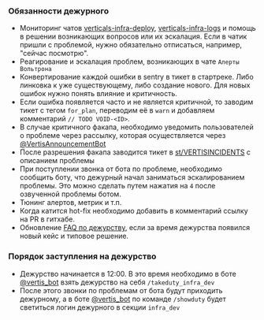 ### Обязанности дежурного

- Мониторинг чатов [verticals-infra-deploy](https://t.me/joinchat/AjIsiU18w7cXOX6Cmsjxwg), [verticals-infra-logs](https://t.me/joinchat/AjIsiVPASnTDh4OGpT8eGQ) и помощь в решении возникающих вопросов или их эскалация. Если в чатик пришли с проблемой, нужно обязательно отписаться, например, "сейчас посмотрю".
- Реагирование и эскалация проблем, возникающих в чате `Алерты Вольтрона`
- Конвертирование каждой ошибки в sentry в тикет в стартреке. Либо линковка к уже существующему, либо создание нового. Для новых ошибок нужно понять влияние и критичность.
- Если ошибка появляется часто и не является критичной, то заводим тикет с тегом `for_plan`, переводим её в `warn` и добавляем комментарий `// TODO VOID-<ID>`.
- В случае критичного факапа, необходимо уведомить пользователей о проблеме через рассылку, которая осуществляется через [@VertisAnnouncementBot](https://t.me/VertisAnnouncementBot)
- После разрешения факапа заводится тикет в [st/VERTISINCIDENTS](http://st.yandex-team.ru/VERTISINCIDENTS) с описанием проблемы
- При поступлении звонка от бота по проблеме, необходимо сообщить боту, что дежурный начал заниматься эскалированием проблемы. Это можно сделать путем нажатия на `4` после озвученной проблемы ботом.
- Тюнинг алертов, метрик и т.п.
- Когда катится hot-fix необходимо добавить в комментарий ссылку на PR в гитхабе.
- Обновление [FAQ по дежурству](https://docs.yandex-team.ru/classifieds-ops-internal/void/duty-faq), если за время дежурства появился новый кейс и типовое решение.

### Порядок заступления на дежурство

- Дежурство начинается в 12:00. В это время необходимо в боте [@vertis_bot](https://t.me/vertis_bot) взять дежурство на себя `/takeduty_infra_dev`
- После этого звонки по проблемам от бота будут приходить дежурному, а в боте [@vertis_bot](https://t.me/vertis_bot) по команде `/showduty` будет светиться логин дежурного в секции `infra_dev`
